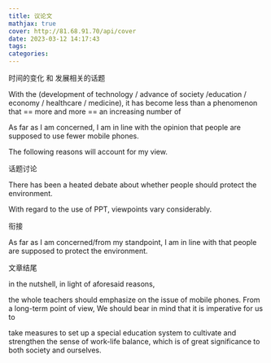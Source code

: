 ```yaml
---
title: 议论文
mathjax: true
cover: http://81.68.91.70/api/cover
date: 2023-03-12 14:17:43
tags:
categories:
---
```








时间的变化 和 发展相关的话题

With the (development of technology / advance of society /education / economy / healthcare / medicine), it has become less than a phenomenon that == more and more == an increasing number of 

As far as I am concerned, I am in line with the opinion that people are supposed to use fewer mobile phones.

 

The following reasons will account for my view. 

 

话题讨论 

There has been a heated debate about whether people should protect the environment.

With regard to the use of PPT, viewpoints vary considerably. 

 

衔接

As far as I am concerned/from my standpoint, I am in line with that people are supposed to protect the environment.

文章结尾

in the nutshell, in light of aforesaid reasons,

 the whole teachers should emphasize on the issue of mobile phones. From a long-term point of view, We should bear in mind that it is imperative for us to 

take measures to set up a special education system to cultivate and strengthen the sense of work-life balance, which is of great significance to both society and ourselves.
